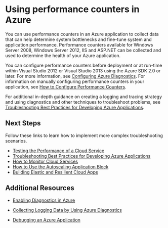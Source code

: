 <properties linkid="dev-net-commons-tasks-profiling" urlDisplayName="Performance Profiling" pageTitle="Use Performance Counters in Azure (.NET)" metaKeywords="Azure performance counters, Azure performance profiling, Azure performance counters C#, Azure performance profiling C#" description="Learn how to enable and collect data from performance counters in Azure applications. " metaCanonical="" services="cloud-services" documentationCenter=".NET" title="Using performance counters in Azure" authors="ryanwi" solutions="" manager="" editor="" />

<tags ms.service="cloud-services" ms.workload="tbd" ms.tgt_pltfrm="na" ms.devlang="dotnet" ms.topic="article" ms.date="01/01/1900" ms.author="ryanwi" />





# Using performance counters in Azure

You can use performance counters in an Azure application to
collect data that can help determine system bottlenecks and fine-tune
system and application performance. Performance counters available for Windows Server 2008, Windows Server 2012, IIS and ASP.NET can be collected and used to determine the health of your Azure application. 

You can configure performance counters before deployment or at run-time within Visual Studio 2012 or Visual Studio 2013 using the Azure SDK 2.0 or later.  For more information, see [Configuring Azure Diagnostics][]. For information on manually configuring performance counters in your application, see [How to Configure Performance Counters][].

For additional in-depth guidance on creating a logging and tracing strategy and using diagnostics and other techniques to troubleshoot problems, see [Troubleshooting Best Practices for Developing Azure Applications][].



## <a name="nextsteps"> </a>Next Steps

Follow these links to learn how to implement more complex troubleshooting scenarios.

- [Testing the Performance of a Cloud Service][]
- [Troubleshooting Best Practices for Developing Azure Applications][]
- [How to Monitor Cloud Services][]
- [How to Use the Autoscaling Application Block][]
- [Building Elastic and Resilient Cloud Apps][]

## <a name="additional"> </a>Additional Resources

- [Enabling Diagnostics in Azure][]
- [Collecting Logging Data by Using Azure Diagnostics][]
- [Debugging an Azure Application][]


  
  [Next Steps]: #nextsteps
  [Additional Resources]: #additional    
   
  
  [Azure Management Portal]: http://manage.windowsazure.com
  [Azure Diagnostics Manager]: http://www.cerebrata.com/Products/AzureDiagnosticsManager/Default.aspx
  [How to Monitor Cloud Services]: http://azure.microsoft.com/en-us/documentation/articles/cloud-services-how-to-monitor/

  [Configuring Azure Diagnostics]: http://msdn.microsoft.com/en-us/library/windowsazure/dn186185.aspx 
  [Troubleshooting Best Practices for Developing Azure Applications]: http://msdn.microsoft.com/en-us/library/windowsazure/hh771389.aspx
  [How to Configure Performance Counters]: http://msdn.microsoft.com/en-us/library/azure/dn535595.aspx
  [Building Elastic and Resilient Cloud Apps]: http://msdn.microsoft.com/en-us/library/hh680949(PandP.50).aspx
  [Collecting Logging Data by Using Azure Diagnostics]: http://msdn.microsoft.com/en-us/library/windowsazure/gg433048.aspx
  [Debugging an Azure Application]: http://msdn.microsoft.com/en-us/library/windowsazure/ee405479.aspx
  [How to Use the Autoscaling Application Block]: http://azure.microsoft.com/en-us/documentation/articles/cloud-services-dotnet-autoscaling-application-block/
  [Enabling Diagnostics in Azure]: http://azure.microsoft.com/en-us/documentation/articles/cloud-services-dotnet-diagnostics/
  [Testing the Performance of a Cloud Service]: http://msdn.microsoft.com/en-us/library/azure/hh369930.aspx